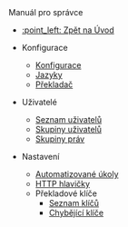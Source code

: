 <div class="sidebar-section">Manuál pro správce</div>

- [:point\_left: Zpět na Úvod](/?back)

- Konfigurace
  - [Konfigurace](/admin/setup/configuration/README.md)
  - [Jazyky](/admin/setup/languages.md)
  - [Překladač](/admin/setup/translation.md)
- Uživatelé
  - [Seznam uživatelů](/admin/users/README.md)
  - [Skupiny uživatelů](/admin/users/user-groups.md)
  - [Skupiny práv](/admin/users/perm-groups.md)
- Nastavení
  - [Automatizované úkoly](/admin/settings/cronjob/README.md)
  - [HTTP hlavičky](/admin/settings/response-header/README.md)
  - Překladové klíče
    - [Seznam klíčů](/admin/settings/translation-keys/README.md)
    - [Chybějící klíče](/admin/settings/missing-keys/README.md)
